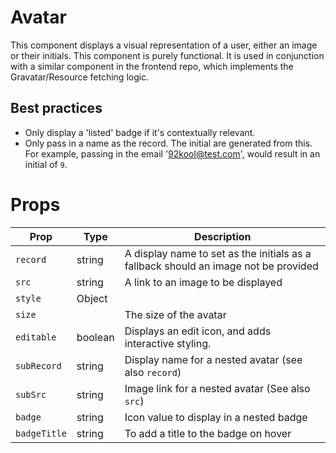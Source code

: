 # Avatar

This component displays a visual representation of a user, either an image or their initials. This component is purely functional. It is used in conjunction with a similar component in the frontend repo, which implements the Gravatar/Resource fetching logic.

## Best practices
- Only display a 'listed' badge if it's contextually relevant.
- Only pass in a name as the record. The initial are generated from this. For example, passing in the email '92kool@test.com', would result in an initial of `9`.

# Props

| Prop | Type | Description |
| ---- |------|------------ |
| `record` | string | A display name to set as the initials as a fallback should an image not be provided
| `src` | string | A link to an image to be displayed
| `style` | Object |
| `size` |  | The size of the avatar
| `editable` | boolean | Displays an edit icon, and adds interactive styling.
| `subRecord` | string | Display name for a nested avatar (see also `record`)
| `subSrc` | string | Image link for a nested avatar (See also `src`)
| `badge` | string | Icon value to display in a nested badge
| `badgeTitle` | string | To add a title to the badge on hover
